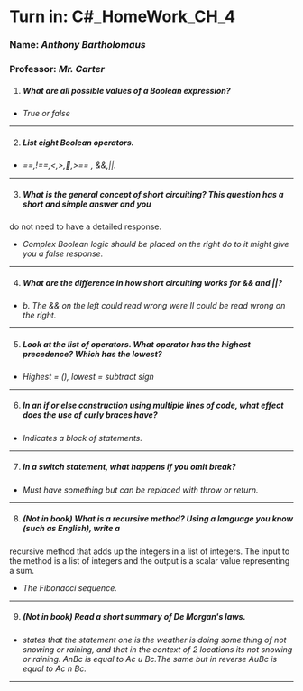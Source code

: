 # **Turn in:** **C#_HomeWork_CH_4**
### **Name:** *Anthony Bartholomaus*
### Professor: *Mr. Carter*

1.  ##### What are all possible values of a Boolean expression?
- *True or false*
---
2.  ##### List eight Boolean operators.
- *==,!==,<,>,,>== , &&,||.*
---
3.  ##### What is the general concept of short circuiting? This question has a short and simple answer and you
do not need to have a detailed response.
- *Complex Boolean logic should be placed on the right do to it might give you a false response.*
---
4.  ##### What are the difference in how short circuiting works for && and ||?
- *b.	The && on the left could read wrong were II could be read wrong on the right.*
---
5.  ##### Look at the list of operators. What operator has the highest precedence? Which has the lowest?
- *Highest = (), lowest = subtract sign*
---
6.  ##### In an if or else construction using multiple lines of code, what effect does the use of curly braces have?
- *Indicates a block of statements.*
---
7.  ##### In a switch statement, what happens if you omit break?
- *Must have something but can be replaced with throw or return.*
---
8.  ##### (Not in book) What is a recursive method? Using a language you know (such as English), write a
recursive method that adds up the integers in a list of integers. The input to the method is a list of
integers and the output is a scalar value representing a sum.
- *The Fibonacci sequence.*
---
9.  ##### (Not in book) Read a short summary of De Morgan's laws.
- *states that the statement one is the weather is doing some thing of not snowing or raining, and that in the context of 2 locations its not snowing or raining. AnBc is equal to Ac u Bc.The same but in reverse AuBc is equal to Ac n Bc.*
---













